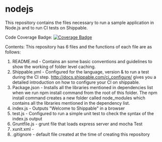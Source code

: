 # nodejs
This repository contains the files necessary to run a sample application in Node.js and to run CI tests on Shippable.

Code Coverage Badge:
 [![Coverage Badge](https://api.shippable.com/projects/573ffd2b2a8192902e20eabe/coverageBadge?branch=master)](https://app.shippable.com/projects/573ffd2b2a8192902e20eabe) 

Contents:
This repository has 6 files and the functions of each file are as follows:

1. README.md - Contains an some basic conventions and guidelines to show the working of folder level caching.
2. Shippable.yml - Configured for the language, version & to run a test during the CI step. http://docs.shippable.com/ci_configure/ gives you a detailed introduction on how to configure your CI on shippable.
3. Package.json - Installs all the libraries mentioned in dependencies list when we run npm install command from the root of this folder. The npm install command creates a new folder called node_modules which contains all the libraries mentioned in the dependency list.
4. index.js - Outputs "Welcome to Shippable" in a browser
5. test.js - Configured to run a simple unit test to check the syntax of the index.js output
6. Gruntfile.js - grunt file that loads express server and mocha Test
7. xunit.xml -
8. .gitignore - default file created at the time of creating this repository
